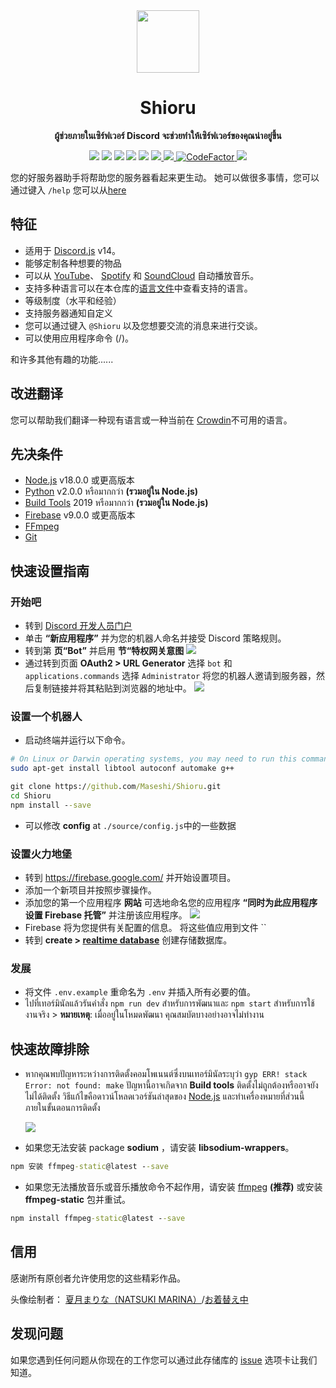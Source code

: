 <div align="center">
  <img src="https://raw.githubusercontent.com/Maseshi/Shioru/main/assets/icons/favicon-circle.png" width="100" />
  <strong>
    <h1>Shioru</h2>
    <p>ผู้ช่วยภายในเซิร์ฟเวอร์ Discord จะช่วยทำให้เซิร์ฟเวอร์ของคุณน่าอยู่ขึ้น</p>
  </strong>
  <img src="https://img.shields.io/badge/discord.js-v14-7354F6?logo=discord&logoColor=white" />
  <img src="https://img.shields.io/github/stars/Maseshi/Shioru.svg?logo=github" />
  <img src="https://img.shields.io/github/v/release/Maseshi/Shioru" />
  <img src="https://img.shields.io/github/license/Maseshi/Shioru.svg?logo=github" />
  <img src="https://img.shields.io/github/last-commit/Maseshi/Shioru" />
  <a title="Status" target="_blank" href="https://shioru.statuspage.io/">
    <img src="https://img.shields.io/badge/dynamic/json?logo=google-cloud&logoColor=white&label=status&query=status.indicator&url=https%3A%2F%2Fq60yrzp0cbgg.statuspage.io%2Fapi%2Fv2%2Fstatus.json" />
  </a>
  <a title="Crowdin" target="_blank" href="https://crowdin.com/project/shioru">
    <img src="https://badges.crowdin.net/shioru/localized.svg" />
  </a>
  <a title="CodeFactor" target="_blank" href="https://www.codefactor.io/repository/github/maseshi/shioru">
    <img src="https://www.codefactor.io/repository/github/maseshi/shioru/badge" alt="CodeFactor" />
  </a>
  <a title="Top.gg" target="_blank" href="https://top.gg/bot/704706906505347183">
    <img src="https://top.gg/api/widget/upvotes/704706906505347183.svg" />
  </a>
</div>

您的好服务器助手将帮助您的服务器看起来更生动。 她可以做很多事情，您可以通过键入 `/help` 您可以从[here](https://discord.com/api/oauth2/authorize?client_id=704706906505347183&permissions=8&scope=applications.commands%20bot&redirect_uri=https%3A%2F%2Fshiorus.web.app%2Fthanks-you)

<div align="center">
  <a href="https://github.com/Maseshi/Shioru/tree/main/documents">
    </img>
  </a>
</div>

## 特征

- 适用于 [Discord.js](https://discord.js.org/) v14。
- 能够定制各种想要的物品
- 可以从 [YouTube](https://www.youtube.com/)、 [Spotify](https://www.spotify.com/) 和 [SoundCloud](https://soundcloud.com/) 自动播放音乐。
- 支持多种语言可以在本仓库的[语言文件](https://github.com/Maseshi/shioru/blob/main/source/languages)中查看支持的语言。
- 等级制度（水平和经验）
- 支持服务器通知自定义
- 您可以通过键入 `@Shioru` 以及您想要交流的消息来进行交谈。
- 可以使用应用程序命令 (/)。

和许多其他有趣的功能......

## 改进翻译

您可以帮助我们翻译一种现有语言或一种当前在 [Crowdin](https://crowdin.com/project/shioru-bot)不可用的语言。

## 先决条件

- [Node.js](https://nodejs.org/) v18.0.0 或更高版本
- [Python](https://www.python.org/downloads/) v2.0.0 หรือมากกว่า **(รวมอยู่ใน Node.js)**
- [Build Tools](https://visualstudio.microsoft.com/downloads/?q=build+tools) 2019 หรือมากกว่า **(รวมอยู่ใน Node.js)**
- [Firebase](https://firebase.google.com/) v9.0.0 或更高版本
- [FFmpeg](https://www.ffmpeg.org/download.html)
- [Git](https://git-scm.com/downloads)

## 快速设置指南

### 开始吧

- 转到 [Discord 开发人员门户](https://discord.com/developers/applications)
- 单击 **“新应用程序”** 并为您的机器人命名并接受 Discord 策略规则。
- 转到第 **页“Bot”** 并启用 **节“特权网关意图** ![](https://raw.githubusercontent.com/Maseshi/Shioru/main/assets/images/discord-developer-portal-privileged-gateway-intents.png)
- 通过转到页面 **OAuth2 > URL Generator** 选择 `bot` 和 `applications.commands` 选择 `Administrator` 将您的机器人邀请到服务器，然后复制链接并将其粘贴到浏览器的地址中。 ![](https://raw.githubusercontent.com/Maseshi/Shioru/main/assets/images/discord-developer-portal-scopes.png)

### 设置一个机器人

- 启动终端并运行以下命令。

```sh
# On Linux or Darwin operating systems, you may need to run this command.
sudo apt-get install libtool autoconf automake g++
```

```bat
git clone https://github.com/Maseshi/Shioru.git
cd Shioru
npm install --save
```

- 可以修改 **config** at `./source/config.js`中的一些数据

### 设置火力地堡

- 转到 https://firebase.google.com/ 并开始设置项目。
- 添加一个新项目并按照步骤操作。
- 添加您的第一个应用程序 **网站** 可选地命名您的应用程序 **“同时为此应用程序设置 Firebase 托管”** 并注册该应用程序。 ![](https://raw.githubusercontent.com/Maseshi/Shioru/main/assets/images/firebase-setup-web-application.png)
- Firebase 将为您提供有关配置的信息。 将这些值应用到文件 ``
- 转到 **create > [realtime database](https://console.firebase.google.com/u/0/project/_/database/data)** 创建存储数据库。

### 发展

- 将文件 `.env.example` 重命名为 `.env` 并插入所有必要的值。
- ไปที่เทอร์มินัลแล้วรันคำสั่ง `npm run dev` สำหรับการพัฒนาและ `npm start` สำหรับการใช้งานจริง > **หมายเหตุ**: เมื่ออยู่ในโหมดพัฒนา คุณสมบัตบางอย่างอาจไม่ทำงาน

## 快速故障排除

- หากคุณพบปัญหาระหว่างการติดตั้งคอมโพเนนต์ซึ่งบนเทอร์มินัลระบุว่า `gyp ERR! stack Error: not found: make` ปัญหานี้อาจเกิดจาก **Build tools** ติดตั้งไม่ถูกต้องหรืออาจยังไม่ได้ติดตั้ง วิธีแก้ไขคือดาวน์โหลดเวอร์ชันล่าสุดของ [Node.js](https://nodejs.org/) และทำเครื่องหมายที่ส่วนนี้ภายในขั้นตอนการติดตั้ง

  ![](https://raw.githubusercontent.com/Maseshi/Shioru/main/assets/images/node-js-tools-for-native-modules.png)

- 如果您无法安装 package **sodium** ，请安装 **libsodium-wrappers**。
```bat
npm 安装 ffmpeg-static@latest --save
```
- 如果您无法播放音乐或音乐播放命令不起作用，请安装 [ffmpeg](https://ffmpeg.org/download.html) **(推荐)** 或安装 **ffmpeg-static** 包并重试。
```bat
npm install ffmpeg-static@latest --save
```

## 信用

感谢所有原创者允许使用您的这些精彩作品。

头像绘制者： [夏月まりな（NATSUKI MARINA）](https://www.pixiv.net/en/users/482462)/[お着替え中](https://www.pixiv.net/en/artworks/76075098)

## 发现问题

如果您遇到任何问题从你现在的工作您可以通过此存储库的 [issue](https://github.com/Maseshi/Shioru/issues) 选项卡让我们知道。
